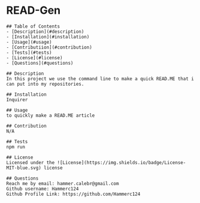 # READ-Gen
  
    ## Table of Contents
    - [Description](#description)
    - [Installation](#installation)
    - [Usage](#usage)
    - [Contributiion](#contribution)
    - [Tests](#tests)
    - [License](#license)
    - [Questions](#questions)
  
    ## Description
    In this project we use the command line to make a quick READ.ME that i can put into my repositories.
  
    ## Installation
    Inquirer
  
    ## Usage
    to quickly make a READ.ME article
  
    ## Contribution
    N/A
  
    ## Tests
    npm run
  
    ## License
    Licensed under the ![License](https://img.shields.io/badge/License-MIT-blue.svg) license
   
    ## Questions
    Reach me by email: hammer.calebr@gmail.com
    Github username: Hammerc124
    Github Profile Link: https://github.com/Hammerc124
  